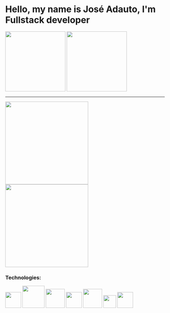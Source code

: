 <h1> Hello, my name is José Adauto, I'm Fullstack developer </h1>

<div>
<img height="190cm" src="https://github-readme-stats.vercel.app/api?username=albadauto&show_icons=true&theme=dracula">
<img height="190cm" src="https://github-readme-stats.vercel.app/api/top-langs/?username=albadauto&layout=compact&theme=dracula">
 </div>
<hr>
<div>
<img src="https://c.tenor.com/41I-iMyClCgAAAAd/programmer-programming.gif" height="262cm"> 
<img src="https://blog.unyleya.edu.br/wp-content/uploads/2020/03/giphy-2.gif" height="262cm">
</div>
<h3> Technologies: </h3>

<div>
<img src="https://assets.zabbix.com/img/brands/python.svg" width="50"> 

<img src="https://www.php.net/images/logos/new-php-logo.svg" width="70">
  
<img src="https://cdn.worldvectorlogo.com/logos/codeigniter.svg" width="60">
  
<img src="https://cdn.freebiesupply.com/logos/large/2x/bootstrap-4-logo-svg-vector.svg" width="50">
  
<img src="https://icones.pro/wp-content/uploads/2021/05/icone-html-orange.png" width="60">

<img src="https://logodownload.org/wp-content/uploads/2017/04/css-3-logo-1.png" width="40">
 
<img src="https://cdn.iconscout.com/icon/free/png-256/javascript-2752148-2284965.png" width="50">
 
</div>

